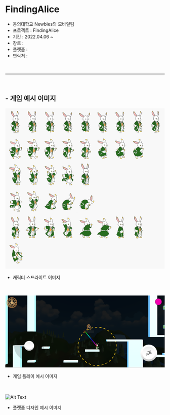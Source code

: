 # FindingAlice
- 동의대학교 Newbies의 모바일팀   
- 프로젝트 : FindingAlice   
- 기간 : 2022.04.06 ~   
- 장르 : 
- 플랫폼 : 
- 연락처 : 
<br/><br/><br/>
*****
<br/>

## - 게임 예시 이미지<br/>
![Alt Text](/Deck/Rabbit_Sprite.PNG)
- 캐릭터 스프라이트 이미지<br/><br/><br/>

![Alt Text](/Deck/Game_Sample_1.png)
- 게임 플레이 예시 이미지<br/><br/><br/>

![Alt Text](/Deck/KakaoTalk_20220819_223458274.gif)
- 플랫폼 디자인 예시 이미지<br/><br/><br/>